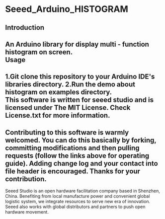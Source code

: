 Seeed_Arduino_HISTOGRAM
============================================================
Introduction
------------------------------------------------------------
An Arduino library for display multi - function histogram on screen.
<br> 
Usage
------------------------------------------------------------
1.Git clone this repository to your Arduino IDE's libraries directory.
2.Run the demo about histogram on examples directory.<br>
This software is written for seeed studio and is licensed under The MIT License. Check License.txt for more information.
-
Contributing to this software is warmly welcomed. You can do this basically by
forking, committing modifications and then pulling requests (follow the links above
for operating guide). Adding change log and your contact into file header is encouraged.
Thanks for your contribution.
-
Seeed Studio is an open hardware facilitation company based in Shenzhen, China.
Benefiting from local manufacture power and convenient global logistic system,
we integrate resources to serve new era of innovation. Seeed also works with
global distributors and partners to push open hardware movement.
